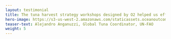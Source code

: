 ```yaml
---
layout: testimonial
title: The tuna harvest strategy workshops designed by O2 helped us effectively engage 150 key tuna fisheries managers and representatives in Indian, Atlantic, and Pacific Ocean coastal states. The O2 team understands fisheries management and how to creatively communicate important principles to build improved understanding and decision making capacity.
hero-image: https://s3-us-west-2.amazonaws.com/staticassets.oceanoutcomes.org/embedded+photos/testimonials/unfao-testimonial.png
teaser-text: Alejandro Anganuzzi, Global Tuna Coordinator, UN-FAO
weight: 5
---
```


